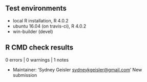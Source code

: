 ## Test environments
* local R installation, R 4.0.2
* ubuntu 16.04 (on travis-ci), R 4.0.2
* win-builder (devel)

## R CMD check results

0 errors | 0 warnings | 1 notes

* Maintainer: ‘Sydney Geisler <sydneykgeisler@gmail.com>’ New submission
